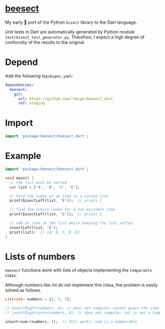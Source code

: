 # [beesect](https://github.com/rtmigo/beesect_dart)

My early 🚧 port of the Python `bisect` library to the Dart language.

Unit tests in Dart are automatically generated by Python
module `test/bisect_test_generator.py`. Therefore, I expect a high degree of
conformity of the results to the original.

# Depend

Add the following to`pubspec.yaml`:

```yaml
dependencies:
  beesect:
    git:
      url: https://github.com/rtmigo/beesect_dart
      ref: staging
```

# Import

```dart
import 'package:beesect/beesect.dart';
```

# Example

```dart
import 'package:beesect/beesect.dart';

void main() {
  // the list must be sorted
  var list = ['A', 'B', 'C', 'E'];

  // Find the index of an item in a sorted list
  print(bisectLeft(list, 'B'));  // prints 1

  // find the future index for a non-existent item
  print(bisectLeft(list, 'D'));  // prints 3

  // add an item to the list while keeping the list sorted
  insortLeft(list, 'D');
  print(list);  // [A, B, C, D, E]
}
```

# Lists of numbers

`beesect` functions work with lists of objects implementing the `Comparable` class.

Although numbers like int do not implement this class, the problem is easily solved as follows.

```dart
List<int> numbers = [1, 2, 3];

// insortRight(numbers, 4); // does not compile: cannot guess the item type
// insortRight<int>(numbers, 4); // does not compile: int is not a Comparable

insort<num>(numbers, 4);  // this works: num is a Comparable
```
